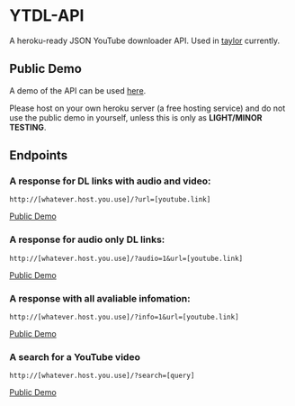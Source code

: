 # YTDL-API
A heroku-ready JSON YouTube downloader API.
Used in [taylor](https://n0rmancodes.github.io/taylor/) currently.

## Public Demo 
A demo of the API can be used [here](https://taylorbackend.herokuapp.com).

Please host on your own heroku server (a free hosting service) and do not use the public demo in yourself, unless this is only as **LIGHT/MINOR TESTING**.

## Endpoints
### A response for DL links with audio and video:

```http://[whatever.host.you.use]/?url=[youtube.link]```

[Public Demo](http://open-ytdl-api.herokuapp.com/?url=https://www.youtube.com/watch?v=UG_Ks_wRTpo)


### A response for audio only DL links:

```http://[whatever.host.you.use]/?audio=1&url=[youtube.link]```

[Public Demo](http://open-ytdl-api.herokuapp.com/?audio=1&url=https://www.youtube.com/watch?v=UG_Ks_wRTpo)


### A response with all avaliable infomation: 

```http://[whatever.host.you.use]/?info=1&url=[youtube.link]```

[Public Demo](http://open-ytdl-api.herokuapp.com/?info=1&url=https://www.youtube.com/watch?v=UG_Ks_wRTpo)

### A search for a YouTube video

```http://[whatever.host.you.use]/?search=[query]```

[Public Demo](http://open-ytdl-api.herokuapp.com/?search=test)
